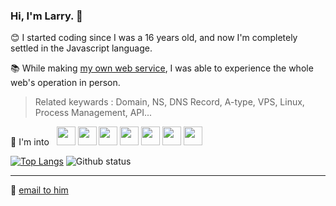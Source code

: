 ### Hi, I'm Larry. 👋

😊 I started coding since I was a 16 years old, and now I'm completely settled in the Javascript language.

📚 While making [my own web service](https://mo-gak-ko.xyz), I was able to experience the whole web's operation in person.
> Related keywards : Domain, NS, DNS Record, A-type, VPS, Linux, Process Management, API...

🧡 I'm into &nbsp;
<img width="30" src="https://user-images.githubusercontent.com/46839654/89102723-d8e66b00-d446-11ea-9d23-66a6f88ac664.png" />
<img width="30" src="https://user-images.githubusercontent.com/46839654/89102726-dbe15b80-d446-11ea-84f3-419f46217e2e.png" />
<img width="30" src="https://user-images.githubusercontent.com/46839654/89102762-2c58b900-d447-11ea-9e0c-184e20a1ecd4.png" />
<img width="30" src="https://user-images.githubusercontent.com/46839654/89102727-dc79f200-d446-11ea-9d2c-c8fab59a7c96.png" />
<img width="30" src="https://user-images.githubusercontent.com/46839654/89102721-d7b53e00-d446-11ea-9c2c-e317871c1a69.png" />
<img width="30" src="https://user-images.githubusercontent.com/46839654/89102725-db48c500-d446-11ea-9767-d97a0ac6d825.png" />
<img width="30" src="https://user-images.githubusercontent.com/46839654/89102722-d84dd480-d446-11ea-8e9a-abd2851b6dbd.png" />

[![Top Langs](https://github-readme-stats.vercel.app/api/top-langs/?username=Kunune&layout=compact)](https://github.com/anuraghazra/github-readme-stats)
![Github status](https://github-readme-stats.vercel.app/api?username=Kunune&show_icons=true&hide_border=true)

---
📧 [email to him](mailto:jhj46456@gmail.com)

<!--
**Kunune/kunune** is a ✨ _special_ ✨ repository because its `README.md` (this file) appears on your GitHub profile.

Here are some ideas to get you started:

- 🔭 I’m currently working on ...
- 🌱 I’m currently learning ...
- 👯 I’m looking to collaborate on ...
- 🤔 I’m looking for help with ...
- 💬 Ask me about ...
- 📫 How to reach me: ...
- 😄 Pronouns: ...
- ⚡ Fun fact: ...
-->
